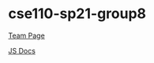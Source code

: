# cse110-sp21-group8

[Team Page](https://github.com/cse110-sp21-group8/cse110-sp21-group8/blob/main/admin/team.md)

[JS Docs](https://cse110-sp21-group8.github.io/cse110-sp21-group8/docs/index.html)
